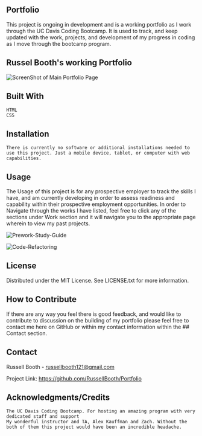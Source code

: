 ## Portfolio

This project is ongoing in development and is a working portfolio as I work through the UC Davis Coding Bootcamp. It is used to track, and keep updated with the work, projects, and development of my progress in coding as I move through the bootcamp program. 


## Russel Booth's working Portfolio


   ![ScreenShot of Main Portfolio Page](./Assets/CSS/Images/README_03.png)



## Built With

    HTML
    CSS

## Installation

    There is currently no software or additional installations needed to use this project. Just a mobile device, tablet, or computer with web capabilities.


## Usage

The Usage of this project is for any prospective employer to track the skills I have, and am currently developing in order to assess readiness and capability within their prospective employment opportunities.
In order to Navigate through the works I have listed, feel free to click any of the sections under Work section and it will navigate you to the appropriate page wherein to view my past projects.



  ![Prework-Study-Guide](./Assets/CSS/Images/README_01.png)

    

  ![Code-Refactoring](./Assets/CSS/Images/README_02.png)


## License

Distributed under the MIT License. See LICENSE.txt for more information.

## How to Contribute

If there are any way you feel there is good feedback, and would like to contribute to discussion on the building of my portfolio please feel free to contact me here on GitHub or within my contact information within the ## Contact section.

## Contact

Russell Booth - russellbooth121@gmail.com

Project Link: https://github.com/RussellBooth/Portfolio

## Acknowledgments/Credits

    The UC Davis Coding Bootcamp. For hosting an amazing program with very dedicated staff and support
    My wonderful instructor and TA, Alex Kauffman and Zach. Without the both of them this project would have been an incredible headache.
